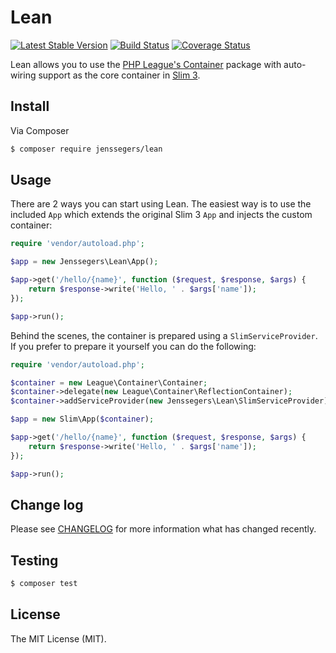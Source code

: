 Lean
====

[![Latest Stable Version](http://img.shields.io/packagist/v/jenssegers/lean.svg)](https://packagist.org/packages/jenssegers/lean) [![Build Status](http://img.shields.io/travis/jenssegers/lean.svg)](https://travis-ci.org/jenssegers/lean) [![Coverage Status](http://img.shields.io/coveralls/jenssegers/lean.svg)](https://coveralls.io/r/jenssegers/lean)

Lean allows you to use the [PHP League's Container](https://github.com/thephpleague/container) package with auto-wiring support as the core container in [Slim 3](https://github.com/slimphp/Slim).

## Install

Via Composer

``` bash
$ composer require jenssegers/lean
```

## Usage

There are 2 ways you can start using Lean. The easiest way is to use the included `App` which extends the original Slim 3 `App` and injects the custom container:

``` php
require 'vendor/autoload.php';

$app = new Jenssegers\Lean\App();

$app->get('/hello/{name}', function ($request, $response, $args) {
    return $response->write('Hello, ' . $args['name']);
});

$app->run();
```

Behind the scenes, the container is prepared using a `SlimServiceProvider`. If you prefer to prepare it yourself you can do the following:


``` php
require 'vendor/autoload.php';

$container = new League\Container\Container;
$container->delegate(new League\Container\ReflectionContainer);
$container->addServiceProvider(new Jenssegers\Lean\SlimServiceProvider);

$app = new Slim\App($container);

$app->get('/hello/{name}', function ($request, $response, $args) {
    return $response->write('Hello, ' . $args['name']);
});

$app->run();
```

## Change log

Please see [CHANGELOG](../../releases) for more information what has changed recently.

## Testing

``` bash
$ composer test
```

## License

The MIT License (MIT).

